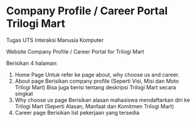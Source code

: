 # Company Profile / Career Portal Trilogi Mart
Tugas UTS Interaksi Manusia Komputer

Website Company Profile / Career Portal for Trilogi Mart

Berisikan 4 halaman:
1. Home Page
   Untuk refer ke page about, why choose us and career.
2. About page
   Berisikan company profile (Seperti Visi, Misi dan Moto Trilogi Mart)
   Bisa juga berisi tentang deskripsi Trilogi Mart secara singkat
3. Why choose us page
   Berisikan alasan mahasiswa mendaftarkan diri ke Trilogi Mart (Seperti Alasan, Manfaat dan Komitmen Trilogi Mart)
4. Career page
   Berisikan list pekerjaan yang tersedia
